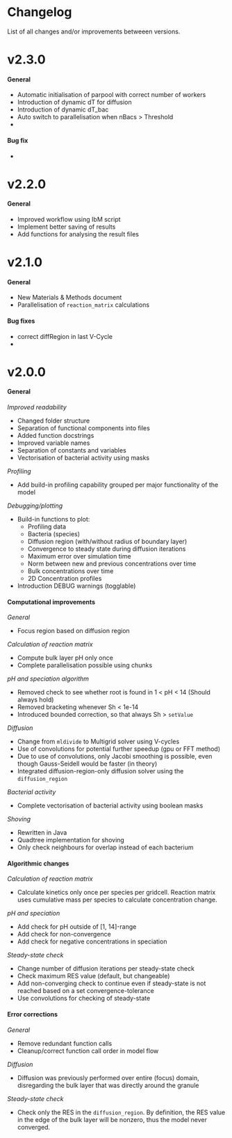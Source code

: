 # Changelog
List of all changes and/or improvements betweeen versions.

# v2.3.0
#### General
- Automatic initialisation of parpool with correct number of workers
- Introduction of dynamic dT for diffusion
- Introduction of dynamic dT_bac
- Auto switch to parallelisation when nBacs > Threshold
- 

#### Bug fix
-

# v2.2.0
#### General
- Improved workflow using IbM script
- Implement better saving of results
- Add functions for analysing the result files


# v2.1.0
#### General
- New Materials & Methods document
- Parallelisation of `reaction_matrix` calculations


#### Bug fixes
- correct diffRegion in last V-Cycle
- 


# v2.0.0
#### General
*Improved readability*
- Changed folder structure
- Separation of functional components into files
- Added function docstrings
- Improved variable names
- Separation of constants and variables
- Vectorisation of bacterial activity using masks

*Profiling*
- Add build-in profiling capability grouped per major functionality of the model

*Debugging/plotting*
- Build-in functions to plot:
    - Profiling data
    - Bacteria (species)
    - Diffusion region (with/without radius of boundary layer)
    - Convergence to steady state during diffusion iterations
    - Maximum error over simulation time
    - Norm between new and previous concentrations over time
    - Bulk concentrations over time
    - 2D Concentration profiles
- Introduction DEBUG warnings (togglable)



#### Computational improvements
*General*
- Focus region based on diffusion region

*Calculation of reaction matrix*
- Compute bulk layer pH only once
- Complete parallelisation possible using chunks

*pH and speciation algorithm*
- Removed check to see whether root is found in 1 < pH < 14 (Should always hold)
- Removed bracketing whenever Sh < 1e-14
- Introduced bounded correction, so that always Sh > `setValue`

*Diffusion*
- Change from `mldivide` to Multigrid solver using V-cycles
- Use of convolutions for potential further speedup (gpu or FFT method)
- Due to use of convolutions, only Jacobi smoothing is possible, even though Gauss-Seidell would be faster (in theory)
- Integrated diffusion-region-only diffusion solver using the `diffusion_region`

*Bacterial activity*
- Complete vectorisation of bacterial activity using boolean masks

*Shoving*
- Rewritten in Java
- Quadtree implementation for shoving
- Only check neighbours for overlap instead of each bacterium


#### Algorithmic changes
*Calculation of reaction matrix*
- Calculate kinetics only once per species per gridcell. Reaction matrix uses cumulative mass per species to calculate concentration change.

*pH and speciation*
- Add check for pH outside of [1, 14]-range
- Add check for non-convergence
- Add check for negative concentrations in speciation 

*Steady-state check*
- Change number of diffusion iterations per steady-state check
- Check maximum RES value (default, but changeable)
- Add non-converging check to continue even if steady-state is not reached based on a set convergence-tolerance
- Use convolutions for checking of steady-state


#### Error corrections
*General*
- Remove redundant function calls
- Cleanup/correct function call order in model flow

*Diffusion*
- Diffusion was previously performed over entire (focus) domain, disregarding the bulk layer that was directly around the granule

*Steady-state check*
- Check only the RES in the `diffusion_region`. By definition, the RES value in the edge of the bulk layer will be nonzero, thus the model never converged.
